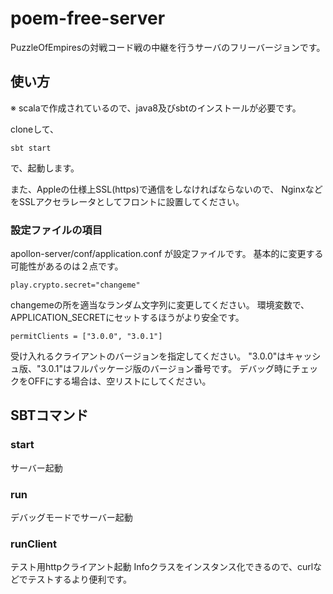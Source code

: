 # poem-free-server

PuzzleOfEmpiresの対戦コード戦の中継を行うサーバのフリーバージョンです。

## 使い方

※ scalaで作成されているので、java8及びsbtのインストールが必要です。

cloneして、
```
sbt start
```
で、起動します。

また、Appleの仕様上SSL(https)で通信をしなければならないので、
NginxなどをSSLアクセラレータとしてフロントに設置してください。

### 設定ファイルの項目

apollon-server/conf/application.conf が設定ファイルです。
基本的に変更する可能性があるのは２点です。

```
play.crypto.secret="changeme"
```
changemeの所を適当なランダム文字列に変更してください。
環境変数で、APPLICATION_SECRETにセットするほうがより安全です。

```
permitClients = ["3.0.0", "3.0.1"]
```
受け入れるクライアントのバージョンを指定してください。
"3.0.0"はキャッシュ版、"3.0.1"はフルパッケージ版のバージョン番号です。
デバッグ時にチェックをOFFにする場合は、空リストにしてください。

## SBTコマンド

### start

サーバー起動

### run

デバッグモードでサーバー起動

### runClient

テスト用httpクライアント起動
Infoクラスをインスタンス化できるので、curlなどでテストするより便利です。
